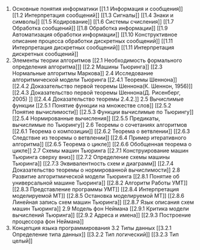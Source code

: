 1. Основные понятия информатики
   [[1.1 Информация и сообщения]]
   [[1.2 Интерпретация сообщений]]
   [[1.3 Сигналы]]
   [[1.4 Знаки и символы]]
   [[1.5 Кодирование]]
   [[1.6 Системы счисления]]
   [[1.7 Обработка сообщений]]
   [[1.8 Обработка информации]]
   [[1.9 Автоматизация обработки информации]]
   [[1.10 Конструктивное описание процесса обработки дискретных сообщений]]
   [[1.11 Интерпретация дискретных сообщений]]
   [[1.11 Интерпретация дискретных сообщений]]
2. Элементы теории алгоритмов 
	 [[2.1 Необходимость формального определения алгоритма]]]
	 [[2.2 Машины Тьюринга]]
	 [[2.3 Нормальные алгоритмы Маркова]]
	 2.4 Исследование алгоритмической модели Тьюринга
		[[2.4.1 Теоремы Шеннона]]
		[[2.4.2 Доказательство первой теоремы Шеннона(К. Шеннон, 1956)]]
		[[2.4.3 Доказательство первой теоремы Шеннона(Д. Рисенберг, 2005) ]]
		[[2.4.4 Доказательство теоремы 2.4.2.]]
	2.5 Вычислимые функции
	    [[2.5.1 Понятие функции на множестве слов]]
		[[2.5.2 Понятие вычислимости]]
		[[2.5.3 Функции вычислимые по Тьюрингу]]
		[[2.5.4 Нормированные вычисления]]
		[[2.5.5 Предикаты, вычислимые по Тьюрингу]]
	2.6 Теоремы о сочетаниях алгоритмов
        [[2.6.1 Теорема о композиции]]
	    [[2.6.2 Теорема о ветвлении]]
	    [[2.6.3 Следствие из теоремы о ветвлении]]
	    [[2.6.4 Пример итеративного алгоритма]]
	    [[2.6.5 Теорема о цикле]]
	    [[2.6.6 Обобщенная теорема о цикле]]
	2.7 Схемы машин Тьюринга
		[[2.7.1 Конструирование машин Тьюринга сверху вниз]]
		[[2.7.2 Определение схемы машины Тьюринга]]
		[[2.7.3 Эквивалентность схем и диаграмм]]
		[[2.7.4 Доказательство теоремы о нормированной вычислимости]]
	2.8 Развитие алгоритмической модели Тьюринга
		[[2.8.1 Понятие об универсальной машине Тьюринга]]
		[[2.8.2 Алгоритм Работы УМТ]]
		[[2.8.3 Представление программы УМТ]]
		[[2.8.4 Интерпретация моделируемой МТ]]
		[[2.8.5 Остановка моделируемой МТ]]
		[[2.8.6 Линейная запись схем машин Тьюринга]]
		[[2.8.7 Язык описания схем машин Тьюринга]]
	2.9 Модель фон Неймана
		[[2.9.1 Критика модели вычислений Тьюринга]]
		[[2.9.2 Адреса и имена]]
		[[2.9.3 Построение процессора фон Неймана]]
1. Концепция языка программирования
	3.2 Типы данных
		[[3.2.1 Определение типа данных]]
		[[3.2.2 Тип логический]]
		[[3.2.3 Тип целый]]
		